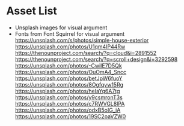 # Asset List
* Unsplash images for visual argument
* Fonts from Font Squirrel for visual argument
https://unsplash.com/s/photos/simple-house-exterior
https://unsplash.com/photos/U1qm4IP44Rw
https://thenounproject.com/search/?q=cloud&i=2891552
https://thenounproject.com/search/?q=scroll+design&i=3292598
https://unsplash.com/photos/-CwiIE7D5Qk
https://unsplash.com/photos/OuOmA4_Sncc
https://unsplash.com/photos/betJpW6fuoY
https://unsplash.com/photos/8Ogfqvw15Rg
https://unsplash.com/photos/heIaYq6A7tg
https://unsplash.com/photos/y9csmronT3s
https://unsplash.com/photos/c7RWVGL8lPA
https://unsplash.com/photos/odxB5oIG_iA
https://unsplash.com/photos/19SC2oaVZW0
